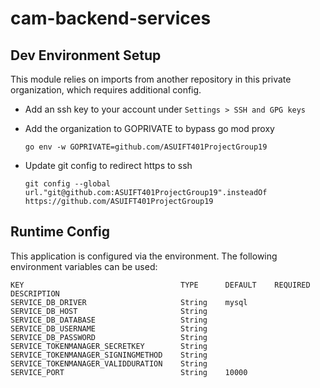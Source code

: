 # cam-backend-services
## Dev Environment Setup
This module relies on imports from another repository in this private organization, which requires additional config.

- Add an ssh key to your account under `Settings > SSH and GPG keys`
- Add the organization to GOPRIVATE to bypass go mod proxy

    ```go env -w GOPRIVATE=github.com/ASUIFT401ProjectGroup19```
- Update git config to redirect https to ssh

    ```git config --global url."git@github.com:ASUIFT401ProjectGroup19".insteadOf https://github.com/ASUIFT401ProjectGroup19```

## Runtime Config
This application is configured via the environment. The following environment
variables can be used:
```
KEY                                   TYPE      DEFAULT    REQUIRED    DESCRIPTION
SERVICE_DB_DRIVER                     String    mysql
SERVICE_DB_HOST                       String
SERVICE_DB_DATABASE                   String
SERVICE_DB_USERNAME                   String
SERVICE_DB_PASSWORD                   String
SERVICE_TOKENMANAGER_SECRETKEY        String
SERVICE_TOKENMANAGER_SIGNINGMETHOD    String
SERVICE_TOKENMANAGER_VALIDDURATION    String
SERVICE_PORT                          String    10000
```


